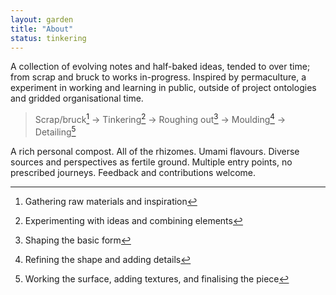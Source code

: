 ```yaml
---  
layout: garden
title: "About"
status: tinkering
---
```


A collection of evolving notes and half-baked ideas, tended to over time; from scrap and bruck to works in-progress. Inspired by permaculture, a experiment in working and learning in public, outside of project ontologies and gridded organisational time.

> Scrap/bruck[^1] → Tinkering[^2] → Roughing out[^3] → Moulding[^4] → Detailing[^5]

A rich personal compost. All of the rhizomes. Umami flavours. Diverse sources and perspectives as fertile ground. Multiple entry points, no prescribed journeys. Feedback and contributions welcome.

[^1]: Gathering raw materials and inspiration

[^2]: Experimenting with ideas and combining elements

[^3]: Shaping the basic form

[^4]: Refining the shape and adding details

[^5]: Working the surface, adding textures, and finalising the piece